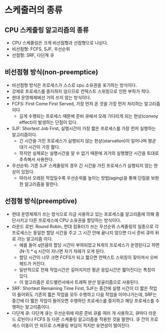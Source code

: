 # 스케줄러의 종류

## CPU 스케줄링 알고리즘의 종류
- CPU 스케줄링은 크게 비선점형과 선점형으로 나뉜다.
- 비선점형: FCFS, SJF, 우선순위
- 선점형: SRF, 다단계 큐

## 비선점형 방식(non-preemptice)
- 비선점형 방식은 프로세스가 스스로 cpu 소유권을 포기하는 방식이다.
- 강제로 프로세스를 중지하지 않으므로 컨텍스트 스위칭으로 인한 부하가 적다.
- 현대 운영체제에선 거의 쓰지 않는 방식이다.
- FCFS: First Come First Served, 가장 먼저 온 것을 가장 먼저 처리하는 알고리즘이다 
  - 길게 수행되는 프로세스 때문에 준비 큐에서 오래 기다리게 되는 현상(convoy effect)이 발생하는 단점이 있다.
- SJF: Shortest Job First, 실행시간이 가장 짧은 프로세스를 가장 먼저 실행하는 알고리즘이다.
  - 긴 시간을 가진 프로세스가 실행되지 않는 현상(starvation)이 일어나며 평균 대기 시간이 가장 짧다.
  - 하지만 실제로는 실행시간을 알 수 없기 때문에 과거의 실행했던 시간을 토대로 추측해서 사용한다.
- 우선순위: 기존 SJF 스케줄링의 경우 긴 시간을 가진 프로세스가 실행되지 않는 현상이 있었다.
  - 따라서 오래된 작업일수록 우선순위를 높이는 방법(aging)을 통해 단점을 보완한 알고리즘을 말한다.

## 선점형 방식(preemptive)
- 현대 운영체제가 쓰는 방식으로 지금 사용하고 있는 프로세스를 알고리즘에 의해 중단시키고 다른 프로세스에 CPU 소유권을 할당하는 방식이다.
- 라운드 로빈: Round Robin, 현대 컴퓨터가 쓰는 우선순위 스케줄링의 일종으로 각 프로세스는 동일한 할당 시간을 주고 그 시간 안에 끝나지 않으면 다시 준비 큐의 뒤로 가는 알고리즘 이다.
  - 예를 들어 q만큼의 할당 시간이 부여되었고 N개의 프로세스가 운영된다고 하면 (N-1) * q 시간이 지나면 자기 차례가 오게 된다.
  - 할당 시간이 너무 크면 FCFS가 되고 짧으면 컨텍스트 스위칭이 잦아져서 오버헤드가 커진다.
  - 일반적으로 전체 작업시간은 길어지지만 평균 응답시간은 짧아진다는 특징이 있다.
  - 이 알고리즘은 로드밸런서에서 트래픽 분산 알골리즘으로 사용된다.
- SRF: Shortest Remaining Time First, SJF는 중간에 실행 시간이 더 짧은 작업이 들어와도 기존의 짧은 작업을 모두 수행하고 다음 작업을 이어나가는데, SRF는 중간에 더 짧은 작업이 들어오면 수행하던 프로세스를 중지하고 해당 프로세스를 수행하는 알고리즘이다.
- 다단계 큐: 다단계 큐는 우선순위에 따른 준비 큐를 여러 개 사용하고, 큐마다 라운드 로빈이나 FCFS 등 다른 스케줄링 알고리즘을 적용한 것을 말한다. 큐 간의 프로세스 이동이 안 되므로 스케줄링 부담이 적지만 유연성이 떨어진다.